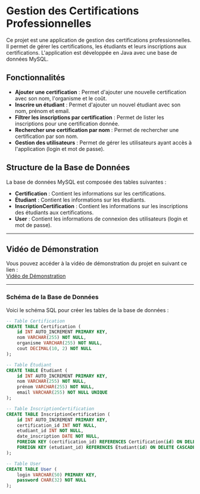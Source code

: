 # Gestion des Certifications Professionnelles

Ce projet est une application de gestion des certifications professionnelles. Il permet de gérer les certifications, les étudiants et leurs inscriptions aux certifications. L'application est développée en Java avec une base de données MySQL.

## Fonctionnalités

- **Ajouter une certification** : Permet d'ajouter une nouvelle certification avec son nom, l'organisme et le coût.
- **Inscrire un étudiant** : Permet d'ajouter un nouvel étudiant avec son nom, prénom et email.
- **Filtrer les inscriptions par certification** : Permet de lister les inscriptions pour une certification donnée.
- **Rechercher une certification par nom** : Permet de rechercher une certification par son nom.
- **Gestion des utilisateurs** : Permet de gérer les utilisateurs ayant accès à l'application (login et mot de passe).

## Structure de la Base de Données

La base de données MySQL est composée des tables suivantes :

- **Certification** : Contient les informations sur les certifications.
- **Étudiant** : Contient les informations sur les étudiants.
- **InscriptionCertification** : Contient les informations sur les inscriptions des étudiants aux certifications.
- **User** : Contient les informations de connexion des utilisateurs (login et mot de passe).

---

## Vidéo de Démonstration

Vous pouvez accéder à la vidéo de démonstration du projet en suivant ce lien :  
[Vidéo de Démonstration](https://drive.google.com/drive/folders/14pBIRKJVAYYw6ivRnzSisiMGKQ9a5KOJ?usp=sharing)

---

### Schéma de la Base de Données

Voici le schéma SQL pour créer les tables de la base de données :

```sql
-- Table Certification
CREATE TABLE Certification (
    id INT AUTO_INCREMENT PRIMARY KEY,
    nom VARCHAR(255) NOT NULL,
    organisme VARCHAR(255) NOT NULL,
    cout DECIMAL(10, 2) NOT NULL
);

-- Table Étudiant
CREATE TABLE Étudiant (
    id INT AUTO_INCREMENT PRIMARY KEY,
    nom VARCHAR(255) NOT NULL,
    prénom VARCHAR(255) NOT NULL,
    email VARCHAR(255) NOT NULL UNIQUE
);

-- Table InscriptionCertification
CREATE TABLE InscriptionCertification (
    id INT AUTO_INCREMENT PRIMARY KEY,
    certification_id INT NOT NULL,
    etudiant_id INT NOT NULL,
    date_inscription DATE NOT NULL,
    FOREIGN KEY (certification_id) REFERENCES Certification(id) ON DELETE CASCADE,
    FOREIGN KEY (etudiant_id) REFERENCES Étudiant(id) ON DELETE CASCADE
);

-- Table User
CREATE TABLE User (
    login VARCHAR(50) PRIMARY KEY,
    password CHAR(32) NOT NULL
);
```
